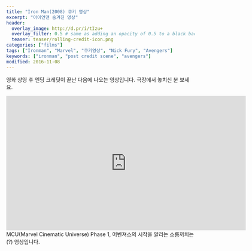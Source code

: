 ```yaml
---
title: "Iron Man(2008) 쿠키 영상"
excerpt: "아이언맨 숨겨진 영상"
header:
  overlay_image: http://d.pr/i/tIzu+
  overlay_filter: 0.5 # same as adding an opacity of 0.5 to a black background  
  teaser: teaser/rolling-credit-icon.png
categories: ["films"]
tags: ["Ironman", "Marvel", "쿠키영상", "Nick Fury", "Avengers"]
keywords: ["ironman", "post credit scene", "avengers"]
modified: 2016-11-08
---
```


영화 상영 후 엔딩 크레딧이 끝난 다음에 나오는 영상입니다. 극장에서 놓치신 분 보세요.

<iframe width="640" height="360" src="https://www.youtube.com/embed/Nyjwkav3h_0" frameborder="0" allowfullscreen></iframe>

<br/>
MCU(Marvel Cinematic Universe) Phase 1, 어벤져스의 시작을 알리는 소름끼치는(?) 영상입니다.
